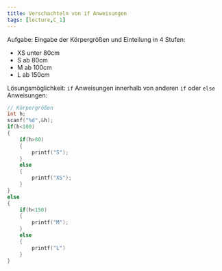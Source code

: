 ```yaml
---
title: Verschachteln von if Anweisungen
tags: [lecture,C_1]
---
```




Aufgabe: Eingabe der Körpergrößen und Einteilung in 4 Stufen:

- XS unter 80cm
- S ab 80cm
- M ab 100cm
- L ab 150cm

Lösungsmöglichkeit: `if` Anweisungen innerhalb von anderen `if` oder `else` Anweisungen:

```c
// Körpergrößen
int h;
scanf("%d",&h);
if(h<100)
{
	if(h>80)
	{
	    printf("S");
	}
	else
	{
	    printf("XS");
	}
}
else
{
	if(h<150)
	{
		printf("M");
	}
	else
	{
		printf("L")
	}
}
```





